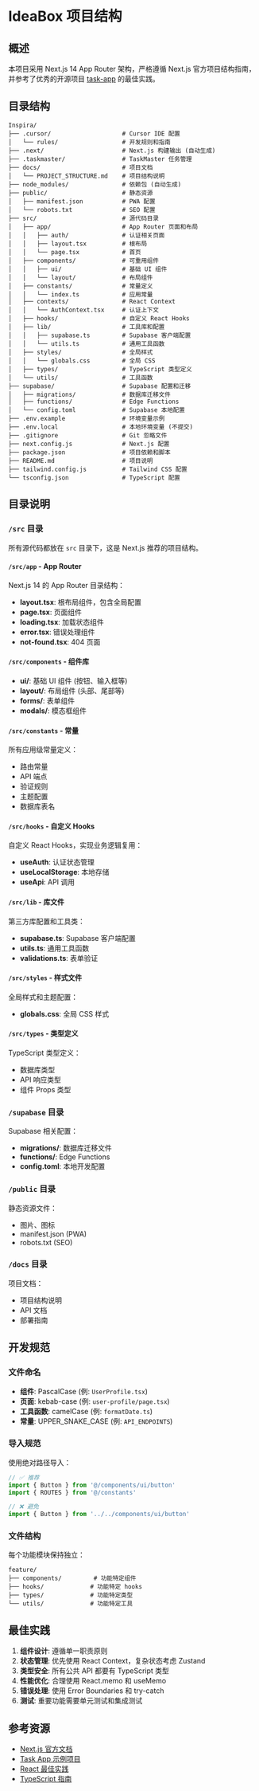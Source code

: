 # IdeaBox 项目结构

## 概述

本项目采用 Next.js 14 App Router 架构，严格遵循 Next.js 官方项目结构指南，并参考了优秀的开源项目 [task-app](https://github.com/pixegami/task-app) 的最佳实践。

## 目录结构

```
Inspira/
├── .cursor/                    # Cursor IDE 配置
│   └── rules/                  # 开发规则和指南
├── .next/                      # Next.js 构建输出 (自动生成)
├── .taskmaster/                # TaskMaster 任务管理
├── docs/                       # 项目文档
│   └── PROJECT_STRUCTURE.md    # 项目结构说明
├── node_modules/               # 依赖包 (自动生成)
├── public/                     # 静态资源
│   ├── manifest.json           # PWA 配置
│   └── robots.txt              # SEO 配置
├── src/                        # 源代码目录
│   ├── app/                    # App Router 页面和布局
│   │   ├── auth/               # 认证相关页面
│   │   ├── layout.tsx          # 根布局
│   │   └── page.tsx            # 首页
│   ├── components/             # 可重用组件
│   │   ├── ui/                 # 基础 UI 组件
│   │   └── layout/             # 布局组件
│   ├── constants/              # 常量定义
│   │   └── index.ts            # 应用常量
│   ├── contexts/               # React Context
│   │   └── AuthContext.tsx     # 认证上下文
│   ├── hooks/                  # 自定义 React Hooks
│   ├── lib/                    # 工具库和配置
│   │   ├── supabase.ts         # Supabase 客户端配置
│   │   └── utils.ts            # 通用工具函数
│   ├── styles/                 # 全局样式
│   │   └── globals.css         # 全局 CSS
│   ├── types/                  # TypeScript 类型定义
│   └── utils/                  # 工具函数
├── supabase/                   # Supabase 配置和迁移
│   ├── migrations/             # 数据库迁移文件
│   ├── functions/              # Edge Functions
│   └── config.toml             # Supabase 本地配置
├── .env.example                # 环境变量示例
├── .env.local                  # 本地环境变量 (不提交)
├── .gitignore                  # Git 忽略文件
├── next.config.js              # Next.js 配置
├── package.json                # 项目依赖和脚本
├── README.md                   # 项目说明
├── tailwind.config.js          # Tailwind CSS 配置
└── tsconfig.json               # TypeScript 配置
```

## 目录说明

### `/src` 目录

所有源代码都放在 `src` 目录下，这是 Next.js 推荐的项目结构。

#### `/src/app` - App Router

Next.js 14 的 App Router 目录结构：

- **layout.tsx**: 根布局组件，包含全局配置
- **page.tsx**: 页面组件
- **loading.tsx**: 加载状态组件
- **error.tsx**: 错误处理组件
- **not-found.tsx**: 404 页面

#### `/src/components` - 组件库

- **ui/**: 基础 UI 组件 (按钮、输入框等)
- **layout/**: 布局组件 (头部、尾部等)
- **forms/**: 表单组件
- **modals/**: 模态框组件

#### `/src/constants` - 常量

所有应用级常量定义：

- 路由常量
- API 端点
- 验证规则
- 主题配置
- 数据库表名

#### `/src/hooks` - 自定义 Hooks

自定义 React Hooks，实现业务逻辑复用：

- **useAuth**: 认证状态管理
- **useLocalStorage**: 本地存储
- **useApi**: API 调用

#### `/src/lib` - 库文件

第三方库配置和工具类：

- **supabase.ts**: Supabase 客户端配置
- **utils.ts**: 通用工具函数
- **validations.ts**: 表单验证

#### `/src/styles` - 样式文件

全局样式和主题配置：

- **globals.css**: 全局 CSS 样式

#### `/src/types` - 类型定义

TypeScript 类型定义：

- 数据库类型
- API 响应类型
- 组件 Props 类型

### `/supabase` 目录

Supabase 相关配置：

- **migrations/**: 数据库迁移文件
- **functions/**: Edge Functions
- **config.toml**: 本地开发配置

### `/public` 目录

静态资源文件：

- 图片、图标
- manifest.json (PWA)
- robots.txt (SEO)

### `/docs` 目录

项目文档：

- 项目结构说明
- API 文档
- 部署指南

## 开发规范

### 文件命名

- **组件**: PascalCase (例: `UserProfile.tsx`)
- **页面**: kebab-case (例: `user-profile/page.tsx`)
- **工具函数**: camelCase (例: `formatDate.ts`)
- **常量**: UPPER_SNAKE_CASE (例: `API_ENDPOINTS`)

### 导入规范

使用绝对路径导入：

```typescript
// ✅ 推荐
import { Button } from '@/components/ui/button'
import { ROUTES } from '@/constants'

// ❌ 避免
import { Button } from '../../components/ui/button'
```

### 文件结构

每个功能模块保持独立：

```
feature/
├── components/         # 功能特定组件
├── hooks/             # 功能特定 hooks
├── types/             # 功能特定类型
└── utils/             # 功能特定工具
```

## 最佳实践

1. **组件设计**: 遵循单一职责原则
2. **状态管理**: 优先使用 React Context，复杂状态考虑 Zustand
3. **类型安全**: 所有公共 API 都要有 TypeScript 类型
4. **性能优化**: 合理使用 React.memo 和 useMemo
5. **错误处理**: 使用 Error Boundaries 和 try-catch
6. **测试**: 重要功能需要单元测试和集成测试

## 参考资源

- [Next.js 官方文档](https://nextjs.org/docs)
- [Task App 示例项目](https://github.com/pixegami/task-app)
- [React 最佳实践](https://react.dev/)
- [TypeScript 指南](https://www.typescriptlang.org/docs/) 